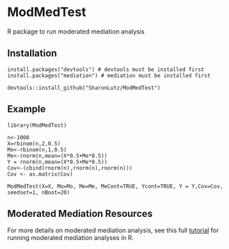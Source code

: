 # ModMedTest
R package to run moderated mediation analysis

## Installation
```
install.packages("devtools") # devtools must be installed first
install.packages("mediation") # mediation must be installed first

devtools::install_github("SharonLutz/ModMedTest")
```

## Example
```
library(ModMedTest)

n<-1000
X=rbinom(n,2,0.5)
Mo<-rbinom(n,1,0.5)
Me<-rnorm(n,mean=(X*0.5+Mo*0.5))
Y = rnorm(n,mean=(X*0.5+Me*0.5))
Cov<-(cbind(rnorm(n),rnorm(n),rnorm(n)))
Cov <- as.matrix(Cov)

ModMedTest(X=X, Mo=Mo, Me=Me, MeCont=TRUE, Ycont=TRUE, Y = Y,Cov=Cov, seedset=1, nBoot=20)
```

## Moderated Mediation Resources
For more details on moderated mediation analysis, see this full [tutorial](https://ademos.people.uic.edu/Chapter15.html) for running moderated mediation analyses in R. 
